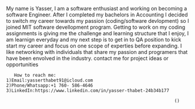 My name is Yasser, I am a software enthusiast and working on becoming a software Engineer. After I completed my bachelors in Accounting I decided to switch my career towards my passion (coding/software devlopment) so I joined MIT software devellopment program. Getting to work on my coding assignments is giving me the challenge and learning structure that I enjoy, I am learnign everyday and my next step is to get in to QA position to kick start my career and focus on one scope of experties before expanding. I like networking with individuals that share my passion and programers that have been envolved in the industry. contact me for project ideas or opportunities 

       How to reach me:
    1)Email:yasserthabet91@icloud.com
    2)Phone/Whatsapp:+1 760- 586-4646
    3)LinkedIn:https://www.linkedin.com/in/yasser-thabet-24b34b177
       
                                                                    ()
